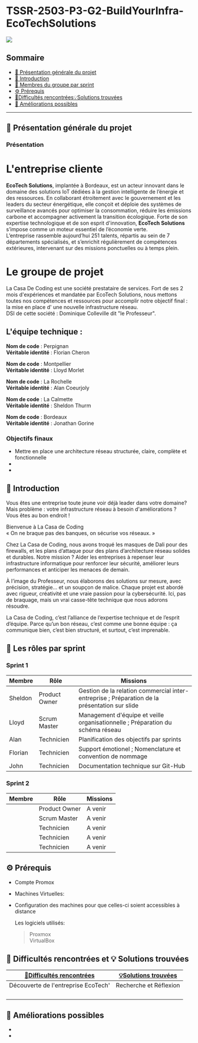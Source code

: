 # TSSR-2503-P3-G2-BuildYourInfra-EcoTechSolutions

![](Ressources/EcoTechLogo.png)

  ## Sommaire 

- [🎯 Présentation générale du projet](#presentation-du-projet)  
- [📜 Introduction](#introduction)  
- [👥 Membres du groupe par sprint](#membres-du-groupe-par-sprint)  
- [⚙️ Prérequis](#Prérequis)  
- [🧗Difficultés rencontrées💡Solutions trouvées](#Difficultés-rencontrées-et-solutions-trouvées)  
- [🚀 Améliorations possibles](#ameliorations-possibles)  

---  

## 🎯 Présentation générale du projet  
<span id="presentation-du-projet"></span>  

### Présentation   

# L'entreprise cliente  

**EcoTech Solutions**, implantée à Bordeaux, est un acteur innovant dans le domaine des solutions IoT dédiées à la gestion intelligente de l’énergie et des ressources. En collaborant étroitement avec le gouvernement et les leaders du secteur énergétique, elle conçoit et déploie des systèmes de surveillance avancés pour optimiser la consommation, réduire les émissions carbone et accompagner activement la transition écologique. Forte de son expertise technologique et de son esprit d'innovation, **EcoTech Solutions** s’impose comme un moteur essentiel de l’économie verte.  
L’entreprise rassemble aujourd’hui 251 talents, répartis au sein de 7 départements spécialisés, et s’enrichit régulièrement de compétences extérieures, intervenant sur des missions ponctuelles ou à temps plein.  

# Le groupe de projet  

La Casa De Coding est une société prestataire de services. Fort de ses 2 mois d'expériences et mandatée par EcoTech Solutions, nous mettons toutes nos compétences et ressources pour accomplir notre objectif final : la mise en place d' une nouvelle infrastructure réseau.  
DSI de cette société : Dominique Colleville dit "le Professeur".  

## L'équipe technique :  
  
**Nom de code** : Perpignan  
**Véritable identité** : Florian Cheron    
  
**Nom de code** : Montpellier  
**Véritable identité** : Lloyd Morlet     
  
**Nom de code** : La Rochelle     
**Véritable identité** : Alan Coeurjoly    
    
**Nom de code** : La Calmette     
**Véritable identité** : Sheldon Thurm    

**Nom de code** : Bordeaux    
**Véritable identité** : Jonathan Gorine  


  
### Objectifs finaux  

- Mettre en place une architecture réseau structurée, claire, complète et fonctionnelle   
- 
- 


## 📜 Introduction  
<span id="introduction"></span>  

Vous êtes une entreprise toute jeune voir déjà leader dans votre domaine? Mais problème : votre infrastructure réseau à besoin d'améliorations ?  
Vous êtes au bon endroit !  
  
Bienvenue à La Casa de Coding  
« On ne braque pas des banques, on sécurise vos réseaux. »  
  
Chez La Casa de Coding, nous avons troqué les masques de Dali pour des firewalls, et les plans d’attaque pour des plans d’architecture réseau solides et durables. Notre mission ? Aider les entreprises à repenser leur infrastructure informatique pour renforcer leur sécurité, améliorer leurs performances et anticiper les menaces de demain.
  
À l’image du Professeur, nous élaborons des solutions sur mesure, avec précision, stratégie… et un soupçon de malice. Chaque projet est abordé avec rigueur, créativité et une vraie passion pour la cybersécurité. Ici, pas de braquage, mais un vrai casse-tête technique que nous adorons résoudre.
  
La Casa de Coding, c’est l’alliance de l’expertise technique et de l’esprit d’équipe. Parce qu’un bon réseau, c’est comme une bonne équipe : ça communique bien, c’est bien structuré, et surtout, c’est imprenable.  
  
## 👥 Les rôles par sprint  
<span id="membres-du-groupe-par-sprint"></span>  



### Sprint 1

| Membre         | Rôle          | Missions                                                                   |
| -------------- | ------------- | -------------------------------------------------------------------------- |
|   Sheldon      | Product Owner |  Gestion de la relation commercial inter-entreprise ; Préparation de la présentation sur slide   |
|   Lloyd        | Scrum Master  |  Management d'équipe et veille organisationnelle ; Préparation du schéma réseau  |
|   Alan         | Technicien    |  Planification des objectifs par sprints  |
|   Florian      | Technicien    |  Support émotionel ; Nomenclature et convention de nommage |
|   John         | Technicien    |  Documentation technique sur Git-Hub |

### Sprint 2

| Membre         | Rôle          | Missions                                                                   |
| -------------- | ------------- | -------------------------------------------------------------------------- |
|                | Product Owner |  A venir |
|                | Scrum Master  |  A venir |
|                | Technicien    |  A venir |
|                | Technicien    | A venir  |
|                | Technicien    |  A venir |

  
## ⚙️ Prérequis
<span id="Prérequis"></span>

- Compte Promox  
- Machines Virtuelles:  
  >   
  >   
  >   
  >   

- Configuration des machines pour que celles-ci soient accessibles à distance

  Les logiciels utilisés:
  > Proxmox  
  > VirtualBox
  >
  >   

## 🧗 Difficultés rencontrées et 💡 Solutions trouvées
<span id="Difficultés-rencontrées-et-solutions-trouvées"></span>


|  [🧗Difficultés rencontrées](#difficultes-rencontrees)|[💡Solutions trouvées](#solutions-trouvees)|  
| --------------------------------------- | --------------------------------------- |
|   Découverte de l'entreprise EcoTech'   |         Recherche et Réflexion          |
|                                         |                                         |
|                                         |                                         |
|                                         |                                         |
|                                         |                                         |

  
## 🚀 Améliorations possibles
<span id="ameliorations-possibles"></span>

-   
-   
